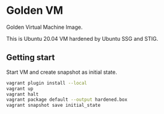 # Golden VM

Golden Virtual Machine Image.

This is Ubuntu 20.04 VM hardened by Ubuntu SSG and STIG.

## Getting start

Start VM and create snapshot as initial state.

```bash
vagrant plugin install --local
vagrant up
vagrant halt
vagrant package default --output hardened.box
vagrant snapshot save initial_state
```
